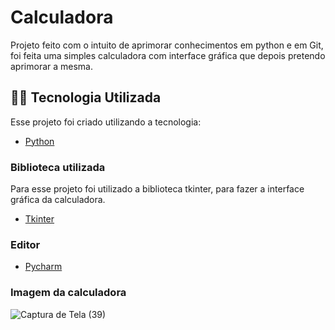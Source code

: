 # Calculadora
Projeto feito com o intuito de aprimorar conhecimentos em python e em Git, foi feita uma simples calculadora 
com interface gráfica que depois pretendo aprimorar a mesma.

## 👨‍💻️ Tecnologia Utilizada
Esse projeto foi criado utilizando a tecnologia:
- [Python](https://www.python.org/)
### Biblioteca utilizada
Para esse projeto foi utilizado a biblioteca tkinter, para fazer a interface gráfica da calculadora.
- [Tkinter](https://docs.python.org/3/library/tkinter.html/)

### Editor
- [Pycharm](https://www.jetbrains.com/pt-br/pycharm/download/#section=windows/)
### Imagem da calculadora 

![Captura de Tela (39)](https://user-images.githubusercontent.com/105242096/197927216-76b7685c-0375-42d1-a543-7c6892c6dd67.png)
